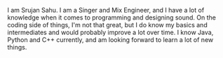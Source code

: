 I am Srujan Sahu. I am a Singer and Mix Engineer, and I have a lot of knowledge when it comes to programming and designing sound. On the coding side of things, I'm not that great, but I do know my basics and intermediates and would probably improve a lot over time. I know Java, Python and C++ currently, and am looking forward to learn a lot of new things.
